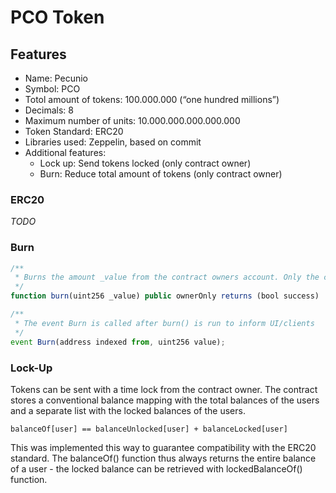 # PCO Token 

## Features

 - Name: Pecunio
 - Symbol: PCO
 - Totol amount of tokens: 100.000.000 (“one hundred millions”)
 - Decimals: 8
 - Maximum number of units: 10.000.000.000.000.000
 - Token Standard: ERC20
 - Libraries used: Zeppelin, based on commit
 - Additional features:
    - Lock up: Send tokens locked (only contract owner)
    - Burn: Reduce total amount of tokens (only contract owner)

### ERC20
*TODO*

### Burn
```javascript
/**
 * Burns the amount _value from the contract owners account. Only the contract owner can call this function.
 */
function burn(uint256 _value) public ownerOnly returns (bool success)

/**
 * The event Burn is called after burn() is run to inform UI/clients 
 */
event Burn(address indexed from, uint256 value);
```


### Lock-Up
Tokens can be sent with a time lock from the contract owner. The contract stores a conventional balance mapping with the total balances of the users and a separate list with the locked balances of the users. 
```quote
balanceOf[user] == balanceUnlocked[user] + balanceLocked[user]
```
This was implemented this way to guarantee compatibility with the ERC20 standard. The balanceOf() function thus always returns the entire balance of a user - the locked balance can be retrieved with lockedBalanceOf() function. 
